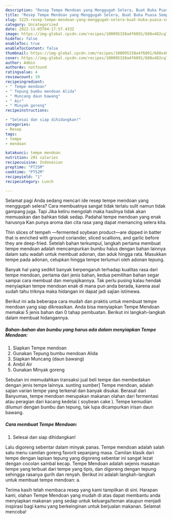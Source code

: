 ```yaml
---
description: "Resep Tempe Mendoan yang Menggugah Selera, Buat Buka Puasa Sempurna"
title: "Resep Tempe Mendoan yang Menggugah Selera, Buat Buka Puasa Sempurna"
slug: 3225-resep-tempe-mendoan-yang-menggugah-selera-buat-buka-puasa-sempurna
category: Uncategorized
date: 2022-11-05T04:17:57.433Z
image: https://img-global.cpcdn.com/recipes/100095338a4f6891/680x482cq70/tempe-mendoan-foto-resep-utama.jpg
hideToc: false
enableToc: true
enableTocContent: false
thumbnail: https://img-global.cpcdn.com/recipes/100095338a4f6891/680x482cq70/tempe-mendoan-foto-resep-utama.jpg
cover: https://img-global.cpcdn.com/recipes/100095338a4f6891/680x482cq70/tempe-mendoan-foto-resep-utama.jpg
author: Admin
authorAv: notfound
ratingvalue: 4
reviewcount: 19
recipeingredient:
- " Tempe mendoan"
- " Tepung bumbu mendoan Alida"
- " Muncang daun bawang"
- " Air"
- " Minyak goreng"
recipeinstructions:

- "Selesai dan siap dihidangkan!"
categories:
- Resep
tags:
- tempe
- mendoan

katakunci: tempe mendoan 
nutrition: 291 calories
recipecuisine: Indonesian
preptime: "PT25M"
cooktime: "PT52M"
recipeyield: "1"
recipecategory: Lunch

---
```



Selamat pagi Anda sedang mencari ide resep tempe mendoan yang menggugah selera? Cara membuatnya sangat tidak terlalu sulit namun tidak gampang juga. Tapi Jika keliru mengolah maka hasilnya tidak akan memuaskan dan bahkan tidak sedap. Padahal tempe mendoan yang enak harusnya Kan punya aroma dan cita rasa yang dapat memancing selera kita.


Thin slices of tempeh —fermented soybean product—are dipped in batter that is enriched with ground coriander, sliced scallions, and garlic before they are deep-fried. Setelah bahan terkumpul, langkah pertama membuat tempe mendoan adalah mencampurkan bumbu halus dengan bahan lainnya dalam satu wadah untuk membuat adonan, dan aduk hingga rata. Masukkan tempe pada adonan, celupkan hingga tempe terlumuri oleh adonan tepung.

Banyak hal yang sedikit banyak berpengaruh terhadap kualitas rasa dari tempe mendoan, pertama dari jenis bahan, kedua pemilihan bahan segar sampai cara membuat dan menyajikannya. Tak perlu pusing kalau hendak menyiapkan tempe mendoan enak di mana pun anda berada, karena asal sudah tahu triknya maka hidangan ini dapat jadi sajian istimewa.


Berikut ini ada beberapa cara mudah dan praktis untuk membuat tempe mendoan yang siap dikreasikan. Anda bisa menyiapkan Tempe Mendoan memakai 5 jenis bahan dan 0 tahap pembuatan. Berikut ini langkah-langkah dalam membuat hidangannya.

<!--inarticleads1-->

##### Bahan-bahan dan bumbu yang harus ada dalam menyiapkan Tempe Mendoan:

1. Siapkan  Tempe mendoan
1. Gunakan  Tepung bumbu mendoan Alida
1. Siapkan  Muncang (daun bawang)
1. Ambil  Air
1. Gunakan  Minyak goreng


Sebutan ini memudahkan transaksi jual beli tempe dan membedakan dengan jenis tempe lainnya. sunting sumber] Tempe mendoan, adalah sajian varian tempe yang terkenal dan banyak disukai. Berasal dari Banyumas, tempe mendoan merupakan makanan olahan dari fermentasi atau peragian dari kacang kedelai ( soybean cake ). Tempe kemudian dilumuri dengan bumbu dan tepung, tak lupa dicampurkan irisan daun bawang. 

<!--inarticleads2-->

##### Cara membuat Tempe Mendoan:


1. Selesai dan siap dihidangkan!

Lalu digoreng sebentar dalam minyak panas. Tempe mendoan adalah salah satu menu camilan goreng favorit sepanjang masa. Camilan klasik dari tempe dengan lapisan tepung yang digoreng sebentar ini sangat lezat dengan cocolan sambal kecap. Tempe Mendoan adalah sejenis masakan tempe yang terbuat dari tempe yang tipis, dan digoreng dengan tepung sehingga rasanya gurih dan renyah. Berikut ini adalah langkah-langkah untuk membuat tempe mendoan: a. 

Terima kasih telah membaca resep yang kami tampilkan di sini. Harapan kami, olahan Tempe Mendoan yang mudah di atas dapat membantu anda menyiapkan makanan yang sedap untuk keluarga/teman ataupun menjadi inspirasi bagi kamu yang berkeinginan untuk berjualan makanan. Selamat mencoba!
